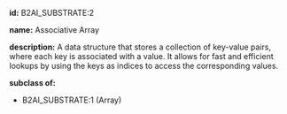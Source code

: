 **id:** B2AI_SUBSTRATE:2

**name:** Associative Array

**description:** A data structure that stores a collection of key-value pairs, where each key is associated with a value. It allows for fast and efficient lookups by using the keys as indices to access the corresponding values.

**subclass of:**

- B2AI_SUBSTRATE:1 (Array)
